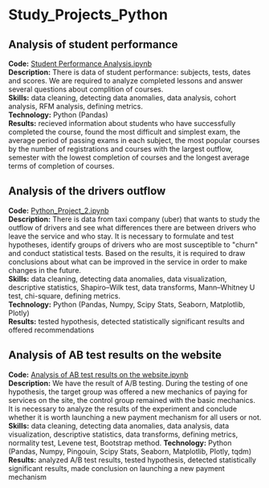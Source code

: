 # Study_Projects_Python

## Analysis of student performance
**Code:** [Student Performance Analysis.ipynb](https://github.com/DariaR22/Study_Projects_Python/blob/main/Student%20Performance%20Analysis%20.ipynb)  
**Description:** There is data of student performance: subjects, tests, dates and scores. We are required to analyze completed lessons and answer several questions about complition of courses.  
**Skills:** data cleaning, detecting data anomalies, data analysis, cohort analysis, RFM analysis, defining metrics.  
**Technology:** Python (Pandas)  
**Results:** recieved information about students who have successfully completed the course, found the most difficult and simplest exam, the average period of passing exams in each subject, the most popular courses by the number of registrations and courses with the largest outflow, semester with the lowest completion of courses and the longest average terms of completion of courses.   

## Analysis of the drivers outflow
**Code:** [Python_Project_2.ipynb](https://github.com/DariaR22/Study_Projects_Python/blob/main/Python_Project_2.ipynb)  
**Description:** There is data from taxi company (uber) that wants to study the outflow of drivers and see what differences there are between drivers who leave the service and who stay. It is necessary to formulate and test hypotheses, identify groups of drivers who are most susceptible to "churn" and conduct statistical tests. Based on the results, it is required to draw conclusions about what can be improved in the service in order to make changes in the future.    
**Skills:** data cleaning, detecting data anomalies, data visualization, descriptive statistics, Shapiro–Wilk test, data transforms, Mann–Whitney U test, chi-square, defining metrics.  
**Technology:** Python (Pandas, Numpy, Scipy Stats, Seaborn, Matplotlib, Plotly)  
**Results:** tested hypothesis, detected statistically significant results and offered recommendations

## Analysis of AB test results on the website
**Code:** [Analysis of AB test results on the website.ipynb](https://github.com/DariaR22/Study_Projects_Python/blob/main/Analysis%20of%20AB%20test%20results%20on%20the%20website.ipynb)  
**Description:** We have the result of A/B testing. During the testing of one hypothesis, the target group was offered a new mechanics of paying for services on the site, the control group remained with the basic mechanics. It is necessary to analyze the results of the experiment and conclude whether it is worth launching a new payment mechanism for all users or not.  
**Skills:** data cleaning, detecting data anomalies, data analysis, data visualization, descriptive statistics,  data transforms, defining metrics, normality test, Levene test, Bootstrap method.
**Technology:** Python (Pandas, Numpy, Pingouin, Scipy Stats, Seaborn, Matplotlib, Plotly, tqdm)  
**Results:** analyzed A/B test results, tested hypothesis, detected statistically significant results, made conclusion on launching a new payment mechanism

